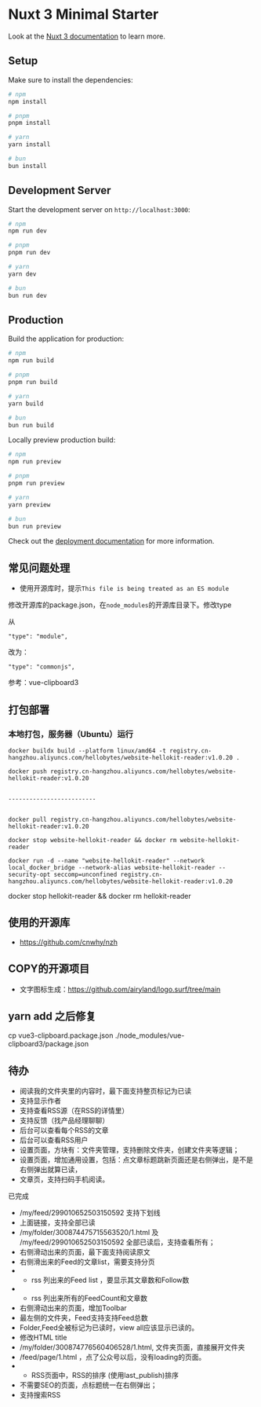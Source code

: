 # Nuxt 3 Minimal Starter

Look at the [Nuxt 3 documentation](https://nuxt.com/docs/getting-started/introduction) to learn more.

## Setup

Make sure to install the dependencies:

```bash
# npm
npm install

# pnpm
pnpm install

# yarn
yarn install

# bun
bun install
```

## Development Server

Start the development server on `http://localhost:3000`:

```bash
# npm
npm run dev

# pnpm
pnpm run dev

# yarn
yarn dev

# bun
bun run dev
```

## Production

Build the application for production:

```bash
# npm
npm run build

# pnpm
pnpm run build

# yarn
yarn build

# bun
bun run build
```

Locally preview production build:

```bash
# npm
npm run preview

# pnpm
pnpm run preview

# yarn
yarn preview

# bun
bun run preview
```

Check out the [deployment documentation](https://nuxt.com/docs/getting-started/deployment) for more information.

## 常见问题处理

- 使用开源库时，提示`This file is being treated as an ES module`

修改开源库的package.json，在`node_modules`的开源库目录下。修改type


从

```
"type": "module",
```

改为：

```
"type": "commonjs",
```

参考：vue-clipboard3


## 打包部署

### 本地打包，服务器（Ubuntu）运行

```
docker buildx build --platform linux/amd64 -t registry.cn-hangzhou.aliyuncs.com/hellobytes/website-hellokit-reader:v1.0.20 .

docker push registry.cn-hangzhou.aliyuncs.com/hellobytes/website-hellokit-reader:v1.0.20


-------------------------


docker pull registry.cn-hangzhou.aliyuncs.com/hellobytes/website-hellokit-reader:v1.0.20

docker stop website-hellokit-reader && docker rm website-hellokit-reader

docker run -d --name "website-hellokit-reader" --network local_docker_bridge --network-alias website-hellokit-reader --security-opt seccomp=unconfined registry.cn-hangzhou.aliyuncs.com/hellobytes/website-hellokit-reader:v1.0.20
```

docker stop hellokit-reader && docker rm hellokit-reader



## 使用的开源库

- https://github.com/cnwhy/nzh

## COPY的开源项目

- 文字图标生成：https://github.com/airyland/logo.surf/tree/main

## yarn add 之后修复

cp vue3-clipboard.package.json ./node_modules/vue-clipboard3/package.json


## 待办

- 阅读我的文件夹里的内容时，最下面支持整页标记为已读
- 支持显示作者
- 支持查看RSS源（在RSS的详情里）
- 支持反馈（找产品经理聊聊）
- 后台可以查看每个RSS的文章
- 后台可以查看RSS用户
- 设置页面，方块有：文件夹管理，支持删除文件夹，创建文件夹等逻辑；
- 设置页面，增加通用设置，包括：点文章标题跳新页面还是右侧弹出，是不是右侧弹出就算已读，
- 文章页，支持扫码手机阅读。



已完成

- /my/feed/299010652503150592 支持下划线
- 上面链接，支持全部已读
- /my/folder/300874475715563520/1.html 及  /my/feed/299010652503150592 全部已读后，支持查看所有；
- 右侧滑动出来的页面，最下面支持阅读原文
- 右侧滑出来的Feed的文章list，需要支持分页
- + rss 列出来的Feed list ，要显示其文章数和Follow数
- + rss 列出来所有的FeedCount和文章数
- 右侧滑动出来的页面，增加Toolbar
- 最左侧的文件夹，Feed支持支持Feed总数
- Folder,Feed全被标记为已读时，view all应该显示已读的。
- 修改HTML title
- /my/folder/300874776560406528/1.html, 文件夹页面，直接展开文件夹
- /feed/page/1.html ，点了公众号以后，没有loading的页面。
- + RSS页面中，RSS的排序 (使用last_publish)排序
- 不需要SEO的页面，点标题统一在右侧弹出；
- 支持搜索RSS